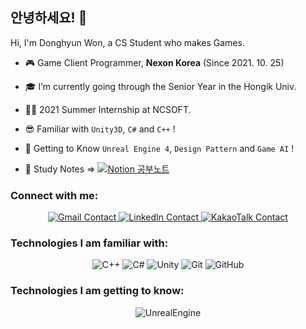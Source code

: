 ## 안녕하세요! 👋

Hi, I'm Donghyun Won, a CS Student who makes Games. <br/>

- 🎮 Game Client Programmer, **Nexon Korea** (Since 2021. 10. 25)

- 🎓 I’m currently going through the Senior Year in the Hongik Univ.

- 👨‍💼 2021 Summer Internship at NCSOFT.

- 😎 Familiar with `Unity3D`, `C#` and `C++` !

- 👊 Getting to Know `Unreal Engine 4`, `Design Pattern` and `Game AI` !

- 📖 Study Notes => <a href="https://www.notion.so/wondong/Hello-39e66d3c917a4545bef6a115ee9977f8"> <img alt="Notion 공부노트" src ="https://img.shields.io/badge/Notion-000000.svg?&style=for-the-badge&logo=Notion&logoColor=FFFFFF"/> </a>
	
### Connect with me:
<p align="center">
	<a href="mailto:ehdgus5500@gmail.com" target="_blank">
		<img alt="Gmail Contact" src ="https://img.shields.io/badge/Gmail-EA4335.svg?&style=for-the-badge&logo=Gmail&logoColor=FFFFFF"/>
	</a>
    	<a href="https://www.linkedin.com/in/%EB%8F%99%ED%98%84-donghyun-won-%EC%9B%90-449841185/" target="_blank"">
		<img alt="LinkedIn Contact" src ="https://img.shields.io/badge/LinkedIm-0A66C2.svg?&style=for-the-badge&logo=LinkedIn&logoColor=FFFFFF"/>    
	</a>
	<a href="https://open.kakao.com/o/sdNMrCqd" target="_blank"">
	    <img alt="KakaoTalk Contact" src ="https://img.shields.io/badge/KakaoTalk-FFCD00.svg?&style=for-the-badge&logo=KakaoTalk&logoColor=FFFFFF"/>		
	</a>
</p>


### Technologies I am familiar with:
<p align="center">
	<img alt="C++" src ="https://img.shields.io/badge/C++-00599C.svg?&style=for-the-badge&logo=Cplusplus&logoColor=FFFFFF"/>
	<img alt="C#" src ="https://img.shields.io/badge/C Sharp-239120.svg?&style=for-the-badge&logo=Csharp&logoColor=FFFFFF"/>
	<img alt="Unity" src ="https://img.shields.io/badge/Unity-000000.svg?&style=for-the-badge&logo=Unity&logoColor=FFFFFF"/>
	<img alt="Git" src ="https://img.shields.io/badge/Git-F05032.svg?&style=for-the-badge&logo=Git&logoColor=FFFFFF"/>
	<img alt="GitHub" src ="https://img.shields.io/badge/GitHub-181717.svg?&style=for-the-badge&logo=GitHub&logoColor=FFFFFF"/>
</p>


### Technologies I am getting to know:
<p align="center">
	<img alt="UnrealEngine" src ="https://img.shields.io/badge/Unreal Engine-0E1128.svg?&style=for-the-badge&logo=Unreal Engine&logoColor=FFFFFF"/>
<!-- 		<img align="center" src="tech/unreal.png" alt="UE4" height="40" width="40" /> -->
</p>
